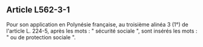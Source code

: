 ## Article L562-3-1

Pour son application en Polynésie française, au troisième alinéa 3 (1°) de l'article L. 224-5, après les mots : "
sécurité sociale ", sont insérés les mots : " ou de protection sociale ".

